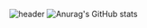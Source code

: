 ![header](https://capsule-render.vercel.app/api?text=Hyung%gun%Github!)
![Anurag's GitHub stats](https://github-readme-stats.vercel.app/api?username=Hyung-Gunny&show_icons=true&theme=radical)
